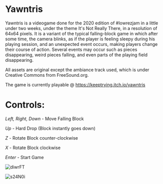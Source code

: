 # Yawntris

Yawntris is a videogame done for the 2020 edition of #lowrezjam in a little under two weeks, under the theme It's Not Really There, in a resolution of 64x64 pixels. It is a variant of the typical falling-block game in which after some time, the camera blinks, as if the player is feeling sleepy during his playing session, and an unexpected event occurs, making players change their course of action. Several events may occur such as pieces disappearing, weird pieces falling, and even parts of the playing field disappearing.

All assets are original except the ambiance track used, which is under Creative Commons from FreeSound.org.

The game is currently playable @ https://keeptrying.itch.io/yawntris

# Controls:

_Left, Right, Down_ - Move Falling Block

_Up_ - Hard Drop (Block instantly goes down)

_Z_ - Rotate Block counter-clockwise

_X_ - Rotate Block clockwise

_Enter_ - Start Game


![diwrFT](https://user-images.githubusercontent.com/63672636/110176595-777ee400-7dfb-11eb-89b3-f365fdf0f8e3.png)

![s24N0i](https://user-images.githubusercontent.com/63672636/110176596-78b01100-7dfb-11eb-80b9-db67d1f21d48.png)
